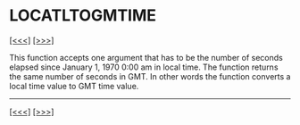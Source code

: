 # LOCATLTOGMTIME

[\[\<\<\<\]](ug_25.125.md) [\[\>\>\>\]](ug_25.127.md)

This function accepts one argument that has to be the number of seconds
elapsed since January 1, 1970 0:00 am in local time. The function
returns the same number of seconds in GMT. In other words the function
converts a local time value to GMT time value.

-----

[\[\<\<\<\]](ug_25.125.md) [\[\>\>\>\]](ug_25.127.md)
